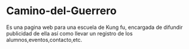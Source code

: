 # Camino-del-Guerrero
Es una pagina web para una escuela de Kung fu, encargada de difundir publicidad de ella así como llevar un registro de los alumnos,eventos,contacto,etc.
